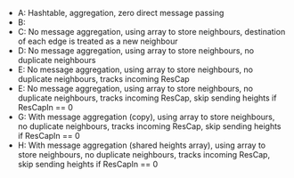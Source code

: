 


- A: Hashtable, aggregation, zero direct message passing
- B:
- C: No message aggregation, using array to store neighbours, destination of each edge is treated as a new neighbour
- D: No message aggregation, using array to store neighbours, no duplicate neighbours
- E: No message aggregation, using array to store neighbours, no duplicate neighbours, tracks incoming ResCap
- E: No message aggregation, using array to store neighbours, no duplicate neighbours, tracks incoming ResCap, skip sending heights if ResCapIn == 0
- G: With message aggregation (copy), using array to store neighbours, no duplicate neighbours, tracks incoming ResCap, skip sending heights if ResCapIn == 0
- H: With message aggregation (shared heights array), using array to store neighbours, no duplicate neighbours, tracks incoming ResCap, skip sending heights if ResCapIn == 0